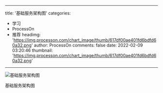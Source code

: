 
---
title: '基础服务架构图'
categories: 
 - 学习
 - ProcessOn
 - 推荐
headimg: 'https://img.processon.com/chart_image/thumb/617df00ae401fd6bdfd60a32.png'
author: ProcessOn
comments: false
date: 2022-02-09 03:20:46
thumbnail: 'https://img.processon.com/chart_image/thumb/617df00ae401fd6bdfd60a32.png'
---

<div>   
<img class="thumb" alt="基础服务架构图" src="https://img.processon.com/chart_image/thumb/617df00ae401fd6bdfd60a32.png" referrerpolicy="no-referrer">
<p>基础服务架构图</p>  
</div>
            